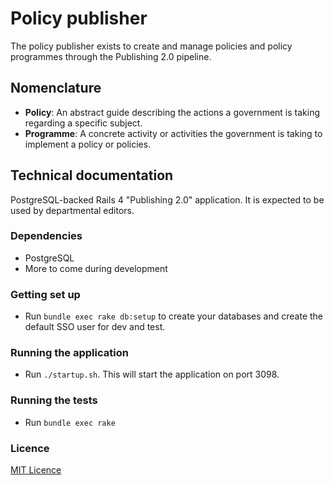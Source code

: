 # Policy publisher

The policy publisher exists to create and manage policies and policy programmes
through the Publishing 2.0 pipeline.

## Nomenclature

- **Policy**: An abstract guide describing the actions a government is taking
regarding a specific subject.
- **Programme**: A concrete activity or activities the government is taking to
implement a policy or policies.

## Technical documentation

PostgreSQL-backed Rails 4 "Publishing 2.0" application.  It is
expected to be used by departmental editors.

### Dependencies

- PostgreSQL
- More to come during development

### Getting set up

- Run `bundle exec rake db:setup` to create your databases
  and create the default SSO user for dev and test.

### Running the application

- Run `./startup.sh`.  This will start the application on port 3098.

### Running the tests
- Run `bundle exec rake`

### Licence

[MIT Licence](LICENCE.txt)
